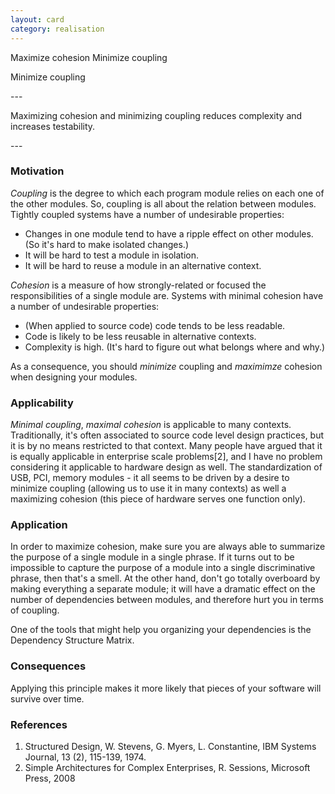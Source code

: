 ```yaml
---
layout: card
category: realisation
---
```

Maximize cohesion Minimize coupling
<p>Minimize coupling</p>
---
<p>Maximizing cohesion and minimizing coupling reduces complexity and increases testability.</p>
---

### Motivation

*Coupling* is the degree to which each program module relies on each one of the other modules. So, coupling is all about the relation between modules. Tightly coupled systems have a number of undesirable properties:

* Changes in one module tend to have a ripple effect on other modules. (So it's hard to make isolated changes.)
* It will be hard to test a module in isolation.
* It will be hard to reuse a module in an alternative context.

*Cohesion* is a measure of how strongly-related or focused the responsibilities of a single module are. Systems with minimal cohesion have a number of undesirable properties:

* (When applied to source code) code tends to be less readable.
* Code is likely to be less reusable in alternative contexts.
* Complexity is high. (It's hard to figure out what belongs where and why.)

As a consequence, you should *minimize* coupling and *maximimze* cohesion when designing your modules.

### Applicability

*Minimal coupling*, *maximal cohesion* is applicable to many contexts. Traditionally, it's often associated to source code level design practices, but it is by no means restricted to that context. Many people have argued that it is equally applicable in enterprise scale problems[2], and I have no problem considering it applicable to hardware design as well. The standardization of USB, PCI, memory modules - it all seems to be driven by a desire to minimize coupling (allowing us to use it in many contexts) as well a maximizing cohesion (this piece of hardware serves one function only).

### Application

In order to maximize cohesion, make sure you are always able to summarize the purpose of a single module in a single phrase. If it turns out to be impossible to capture the purpose of a module into a single discriminative phrase, then that's a smell. At the other hand, don't go totally overboard by making everything a separate module; it will have a dramatic effect on the number of dependencies between modules, and therefore hurt you in terms of coupling.

One of the tools that might help you organizing your dependencies is the Dependency Structure Matrix.

### Consequences

Applying this principle makes it more likely that pieces of your software will survive over time.

### References

1. Structured Design, W. Stevens, G. Myers, L. Constantine, IBM Systems Journal, 13 (2), 115-139, 1974.
2. Simple Architectures for Complex Enterprises, R. Sessions, Microsoft Press, 2008

